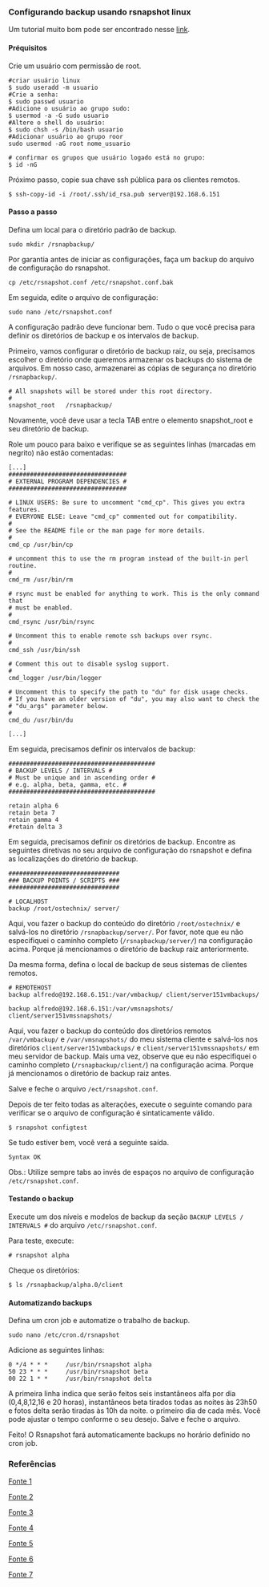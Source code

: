 
### Configurando backup usando rsnapshot linux

Um tutorial muito bom pode ser encontrado nesse [link](https://www.ostechnix.com/setup-backup-server-using-rsnapshot-linux/).

#### Préquisitos
 
Crie um usuário com permissão de root.

```
#criar usuário linux
$ sudo useradd -m usuario 
#Crie a senha: 
$ sudo passwd usuario 
#Adicione o usuário ao grupo sudo: 
$ usermod -a -G sudo usuario 
#Altere o shell do usuário: 
$ sudo chsh -s /bin/bash usuario 
#Adicionar usuário ao grupo roor
sudo usermod -aG root nome_usuario 

# confirmar os grupos que usuário logado está no grupo:
$ id -nG
```
Próximo passo, copie sua chave ssh pública para os clientes remotos.

```
$ ssh-copy-id -i /root/.ssh/id_rsa.pub server@192.168.6.151
```

#### Passo a passo
Defina um local para o diretório padrão de backup.

```
sudo mkdir /rsnapbackup/
```

Por garantia antes de iniciar as configurações, faça um backup do arquivo de configuração do rsnapshot.

```
cp /etc/rsnapshot.conf /etc/rsnapshot.conf.bak
```

Em seguida, edite o arquivo de configuração:
```
sudo nano /etc/rsnapshot.conf
```

A configuração padrão deve funcionar bem. Tudo o que você precisa para definir os diretórios de backup e os intervalos de backup.

Primeiro, vamos configurar o diretório de backup raiz, ou seja, precisamos escolher o diretório onde queremos armazenar os backups do sistema de arquivos. Em nosso caso, armazenarei as cópias de segurança no diretório `/rsnapbackup/`.

```
# All snapshots will be stored under this root directory.
#
snapshot_root   /rsnapbackup/

```

Novamente, você deve usar a tecla TAB entre o elemento snapshot_root e seu diretório de backup.

Role um pouco para baixo e verifique se as seguintes linhas (marcadas em negrito) não estão comentadas:

```
[...]
#################################
# EXTERNAL PROGRAM DEPENDENCIES #
#################################

# LINUX USERS: Be sure to uncomment "cmd_cp". This gives you extra features.
# EVERYONE ELSE: Leave "cmd_cp" commented out for compatibility.
#
# See the README file or the man page for more details.
#
cmd_cp /usr/bin/cp

# uncomment this to use the rm program instead of the built-in perl routine.
#
cmd_rm /usr/bin/rm

# rsync must be enabled for anything to work. This is the only command that
# must be enabled.
#
cmd_rsync /usr/bin/rsync

# Uncomment this to enable remote ssh backups over rsync.
#
cmd_ssh /usr/bin/ssh

# Comment this out to disable syslog support.
#
cmd_logger /usr/bin/logger

# Uncomment this to specify the path to "du" for disk usage checks.
# If you have an older version of "du", you may also want to check the
# "du_args" parameter below.
#
cmd_du /usr/bin/du

[...]
```

Em seguida, precisamos definir os intervalos de backup:

```
#########################################
# BACKUP LEVELS / INTERVALS #
# Must be unique and in ascending order #
# e.g. alpha, beta, gamma, etc. #
#########################################

retain alpha 6
retain beta 7
retain gamma 4
#retain delta 3
```

Em seguida, precisamos definir os diretórios de backup. Encontre as seguintes diretivas no seu arquivo de configuração do rsnapshot e defina as localizações do diretório de backup.

```
###############################
### BACKUP POINTS / SCRIPTS ###
###############################

# LOCALHOST
backup /root/ostechnix/ server/
```

Aqui, vou fazer o backup do conteúdo do diretório `/root/ostechnix/` e salvá-los no diretório `/rsnapbackup/server/`. Por favor, note que eu não especifiquei o caminho completo (`/rsnapbackup/server/`) na configuração acima. Porque já mencionamos o diretório de backup raiz anteriormente.

Da mesma forma, defina o local de backup de seus sistemas de clientes remotos.

```
# REMOTEHOST
backup alfredo@192.168.6.151:/var/vmbackup/ client/server151vmbackups/

backup alfredo@192.168.6.151:/var/vmsnapshots/ client/server151vmssnapshots/
```

Aqui, vou fazer o backup do conteúdo dos diretórios remotos `/var/vmbackup/` e `/var/vmsnapshots/` do meu sistema cliente e salvá-los nos diretórios `client/server151vmbackups/` e `client/server151vmssnapshots/` em meu servidor de backup. Mais uma vez, observe que eu não especifiquei o caminho completo (`/rsnapbackup/client/`) na configuração acima. Porque já mencionamos o diretório de backup raiz antes.

Salve e feche o arquivo `/ect/rsnapshot.conf`.

Depois de ter feito todas as alterações, execute o seguinte comando para verificar se o arquivo de configuração é sintaticamente válido.

```
$ rsnapshot configtest
```

Se tudo estiver bem, você verá a seguinte saída.

```
Syntax OK
```

Obs.: Utilize sempre tabs ao invés de espaços no arquivo de configuração `/etc/rsnapshot.conf`.


#### Testando o backup

Execute um dos níveis e modelos de backup da seção `BACKUP LEVELS / INTERVALS #` do arquivo `/etc/rsnapshot.conf`.

Para teste, execute:

```
# rsnapshot alpha
```

Cheque os diretórios:

```
$ ls /rsnapbackup/alpha.0/client
```

#### Automatizando backups

Defina um cron job e automatize o trabalho de backup.

```
sudo nano /etc/cron.d/rsnapshot
```

Adicione as seguintes linhas:

```
0 */4 * * *     /usr/bin/rsnapshot alpha
50 23 * * *     /usr/bin/rsnapshot beta
00 22 1 * *     /usr/bin/rsnapshot delta
```

A primeira linha indica que serão feitos seis instantâneos alfa por dia (0,4,8,12,16 e 20 horas), instantâneos beta tirados todas as noites às 23h50 e fotos delta serão tiradas às 10h da noite. o primeiro dia de cada mês. Você pode ajustar o tempo conforme o seu desejo. Salve e feche o arquivo.

Feito! O Rsnapshot fará automaticamente backups no horário definido no cron job.


### Referências

[Fonte 1](https://blog.sleeplessbeastie.eu/2013/07/23/virtualbox-how-to-control-virtual-machine-using-command-line/)

[Fonte 2](https://github.com/chase-miller/virtualbox-snapshot-create/blob/master/snapshot-virtualbox.sh)

[Fonte 3](https://gist.github.com/mgeeky/f95faffa45e28f214f9c4821f96cd972)

[Fonte 4](https://vorkbaard.nl/backup-script-for-virtualbox-vms-in-debian/)

[Fonte 5](https://gist.github.com/betweenbrain/dc372b03375023afc125)

[Fonte 6](https://github.com/sqeeek/virtualbox-backup-script)

[Fonte 7](https://gist.github.com/betweenbrain/dc372b03375023afc125)